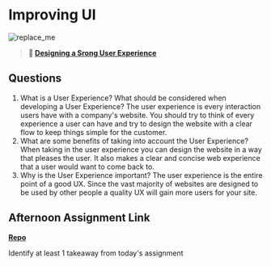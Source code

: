 # Improving UI

![replace_me](https://codeworks.blob.core.windows.net/public/assets/img/illustrations/placeholder.svg)

> **📖 [Designing a Srong User Experience](https://codeworksacademy.com/fs-student-guide/resources/wk7/03-Creating-Good-UX)**

## Questions

1. What is a User Experience? What should be considered when developing a User Experience?
 The user experience is every interaction users have with a company's website.  You should try to think of every experience a user can have and try to design the website with a clear flow to keep things simple for the customer.
2. What are some benefits of taking into account the User Experience?
    When taking in the user experience you can design the website in a way that pleases the user.  It also makes a clear and concise web experience that a user would want to come back to.
3. Why is the User Experience important?
  The user experience is the entire point of a good UX.  Since the vast majority of websites are designed to be used by other people a quality UX will gain more users for your site.
## Afternoon Assignment Link

**[Repo](https://github.com/mykealw/Checkpoint6PlanIt)**

Identify at least 1 takeaway from today's assignment
